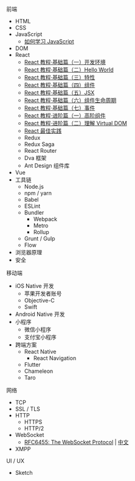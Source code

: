 前端
- HTML
- CSS
- JavaScript
    - [如何学习 JavaScript]()
- DOM
- React
    - [React 教程·基础篇（一）开发环境]()
    - [React 教程·基础篇（二）Hello World]()
    - [React 教程·基础篇（三）特性]()
    - [React 教程·基础篇（四）组件]()
    - [React 教程·基础篇（五）JSX]()
    - [React 教程·基础篇（六）组件生命周期]()
    - [React 教程·基础篇（七）事件]()
    - [React 教程·进阶篇（一）高阶组件]()
    - [React 教程·进阶篇（二）理解 Virtual DOM]()
    - [React 最佳实践](react-best-practices.md)
    - Redux
    - Redux Saga
    - React Router
    - Dva 框架
    - Ant Design 组件库
- Vue
- 工具链
    - Node.js
    - npm / yarn
    - Babel
    - ESLint
    - Bundler
        - Webpack
        - Metro
        - Rollup
    - Grunt / Gulp
    - Flow
- 浏览器原理
- 安全

移动端
- iOS Native 开发
    - 苹果开发者账号
    - Objective-C
    - Swift
- Android Native 开发
- 小程序
    - 微信小程序
    - 支付宝小程序
- 跨端方案
    - React Native
        - React Navigation
    - Flutter
    - Chameleon
    - Taro

网络
- TCP
- SSL / TLS
- HTTP
    - HTTPS
    - HTTP/2
- WebSocket
    - [RFC6455: The WebSocket Protocol](https://tools.ietf.org/html/rfc6455) | [中文](https://juejin.im/post/5c6b7366e51d45016527d648)
- XMPP

UI / UX
- Sketch